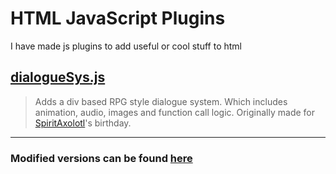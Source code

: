 # HTML JavaScript Plugins

I have made js plugins to add useful or cool stuff to html

## [dialogueSys.js](https://calmbubbles.github.io/js-plugins/dialogueSys.js)
> Adds a div based RPG style dialogue system. Which includes animation, audio, images and function call logic.
Originally made for [SpiritAxolotl](https://twitter.com/SpiritAxolotl)'s birthday.

----

### Modified versions can be found [here](https://calmbubbles.github.io/js-plugins-modified)